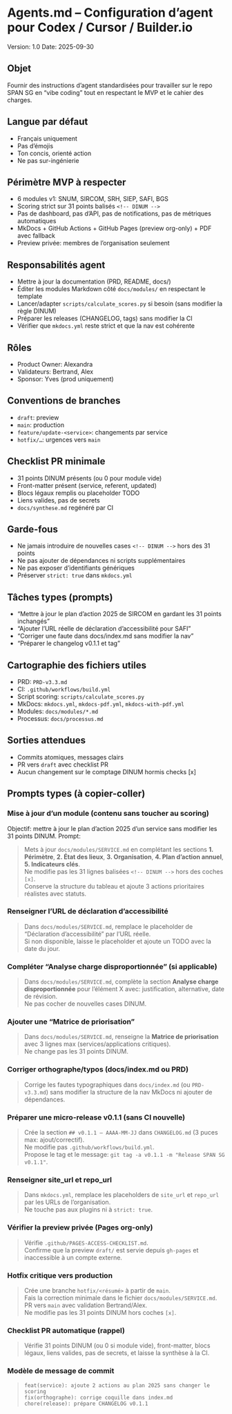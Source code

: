 # Agents.md – Configuration d’agent pour Codex / Cursor / Builder.io

Version: 1.0
Date: 2025-09-30

## Objet
Fournir des instructions d’agent standardisées pour travailler sur le repo SPAN SG en “vibe coding” tout en respectant le MVP et le cahier des charges.

## Langue par défaut
- Français uniquement
- Pas d’émojis
- Ton concis, orienté action
- Ne pas sur-ingénierie

## Périmètre MVP à respecter
- 6 modules v1: SNUM, SIRCOM, SRH, SIEP, SAFI, BGS
- Scoring strict sur 31 points balisés `<!-- DINUM -->`
- Pas de dashboard, pas d’API, pas de notifications, pas de métriques automatiques
- MkDocs + GitHub Actions + GitHub Pages (preview org-only) + PDF avec fallback
- Preview privée: membres de l’organisation seulement

## Responsabilités agent
- Mettre à jour la documentation (PRD, README, docs/)
- Éditer les modules Markdown côté `docs/modules/` en respectant le template
- Lancer/adapter `scripts/calculate_scores.py` si besoin (sans modifier la règle DINUM)
- Préparer les releases (CHANGELOG, tags) sans modifier la CI
- Vérifier que `mkdocs.yml` reste strict et que la nav est cohérente

## Rôles
- Product Owner: Alexandra
- Validateurs: Bertrand, Alex
- Sponsor: Yves (prod uniquement)

## Conventions de branches
- `draft`: preview
- `main`: production
- `feature/update-<service>`: changements par service
- `hotfix/…`: urgences vers `main`

## Checklist PR minimale
- 31 points DINUM présents (ou 0 pour module vide)
- Front-matter présent (service, referent, updated)
- Blocs légaux remplis ou placeholder TODO
- Liens valides, pas de secrets
- `docs/synthese.md` regénéré par CI

## Garde-fous
- Ne jamais introduire de nouvelles cases `<!-- DINUM -->` hors des 31 points
- Ne pas ajouter de dépendances ni scripts supplémentaires
- Ne pas exposer d’identifiants génériques
- Préserver `strict: true` dans `mkdocs.yml`

## Tâches types (prompts)
- “Mettre à jour le plan d’action 2025 de SIRCOM en gardant les 31 points inchangés”
- “Ajouter l’URL réelle de déclaration d’accessibilité pour SAFI”
- “Corriger une faute dans docs/index.md sans modifier la nav”
- “Préparer le changelog v0.1.1 et tag”

## Cartographie des fichiers utiles
- PRD: `PRD-v3.3.md`
- CI: `.github/workflows/build.yml`
- Script scoring: `scripts/calculate_scores.py`
- MkDocs: `mkdocs.yml`, `mkdocs-pdf.yml`, `mkdocs-with-pdf.yml`
- Modules: `docs/modules/*.md`
- Processus: `docs/processus.md`

## Sorties attendues
- Commits atomiques, messages clairs
- PR vers `draft` avec checklist PR
- Aucun changement sur le comptage DINUM hormis checks [x]


## Prompts types (à copier-coller)

### Mise à jour d’un module (contenu sans toucher au scoring)
Objectif: mettre à jour le plan d’action 2025 d’un service sans modifier les 31 points DINUM.
Prompt:
> Mets à jour `docs/modules/SERVICE.md` en complétant les sections **1. Périmètre**, **2. État des lieux**, **3. Organisation**, **4. Plan d’action annuel**, **5. Indicateurs clés**.  
> Ne modifie pas les 31 lignes balisées `<!-- DINUM -->` hors des coches `[x]`.  
> Conserve la structure du tableau et ajoute 3 actions prioritaires réalistes avec statuts.

### Renseigner l’URL de déclaration d’accessibilité
> Dans `docs/modules/SERVICE.md`, remplace le placeholder de “Déclaration d’accessibilité” par l’URL réelle.  
> Si non disponible, laisse le placeholder et ajoute un TODO avec la date du jour.

### Compléter “Analyse charge disproportionnée” (si applicable)
> Dans `docs/modules/SERVICE.md`, complète la section **Analyse charge disproportionnée** pour l’élément X avec: justification, alternative, date de révision.  
> Ne pas cocher de nouvelles cases DINUM.

### Ajouter une “Matrice de priorisation”
> Dans `docs/modules/SERVICE.md`, renseigne la **Matrice de priorisation** avec 3 lignes max (services/applications critiques).  
> Ne change pas les 31 points DINUM.

### Corriger orthographe/typos (docs/index.md ou PRD)
> Corrige les fautes typographiques dans `docs/index.md` (ou `PRD-v3.3.md`) sans modifier la structure de la nav MkDocs ni ajouter de dépendances.

### Préparer une micro-release v0.1.1 (sans CI nouvelle)
> Crée la section `## v0.1.1 – AAAA-MM-JJ` dans `CHANGELOG.md` (3 puces max: ajout/correctif).  
> Ne modifie pas `.github/workflows/build.yml`.  
> Propose le tag et le message: `git tag -a v0.1.1 -m "Release SPAN SG v0.1.1"`.

### Renseigner site_url et repo_url
> Dans `mkdocs.yml`, remplace les placeholders de `site_url` et `repo_url` par les URLs de l’organisation.  
> Ne touche pas aux plugins ni à `strict: true`.

### Vérifier la preview privée (Pages org-only)
> Vérifie `.github/PAGES-ACCESS-CHECKLIST.md`.  
> Confirme que la preview `draft/` est servie depuis `gh-pages` et inaccessible à un compte externe.

### Hotfix critique vers production
> Crée une branche `hotfix/<résumé>` à partir de `main`.  
> Fais la correction minimale dans le fichier `docs/modules/SERVICE.md`.  
> PR vers `main` avec validation Bertrand/Alex.  
> Ne modifie pas les 31 points DINUM hors coches `[x]`.

### Checklist PR automatique (rappel)
> Vérifie 31 points DINUM (ou 0 si module vide), front-matter, blocs légaux, liens valides, pas de secrets, et laisse la synthèse à la CI.

### Modèle de message de commit
> `feat(service): ajoute 2 actions au plan 2025 sans changer le scoring`  
> `fix(orthographe): corrige coquille dans index.md`  
> `chore(release): prépare CHANGELOG v0.1.1`
